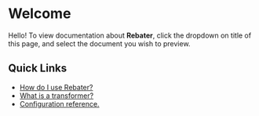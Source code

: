 # Welcome

Hello! To view documentation about **Rebater**, click the dropdown on title of this page, and select the document you wish to preview.

## Quick Links

- [How do I use Rebater?](./tutorial.md)
- [What is a transformer?](./transformer.md)
- [Configuration reference.](./configuration.md)
